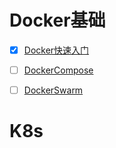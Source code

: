 # Docker基础 

- [x] [Docker快速入门](https://github.com/Rocks526/Java-Notes/blob/master/docs/常用工具/Docker/Docker快速入门.md)

- [ ] [DockerCompose](https://github.com/Rocks526/Java-Notes/blob/master/docs/常用工具/Docker/DockerCompose.md)

- [ ] [DockerSwarm](https://github.com/Rocks526/Java-Notes/blob/master/docs/常用工具/Docker/DockerSwarm.md)

# K8s

